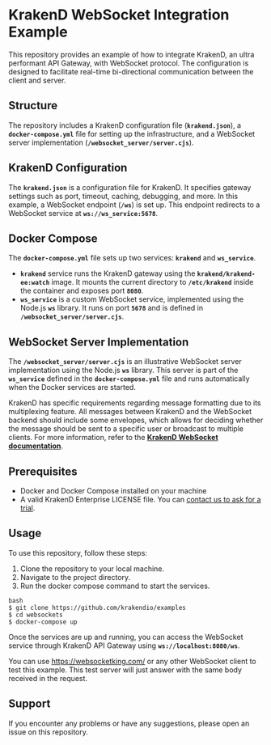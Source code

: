 # **KrakenD WebSocket Integration Example**

This repository provides an example of how to integrate KrakenD, an ultra performant API Gateway, with WebSocket protocol. The configuration is designed to facilitate real-time bi-directional communication between the client and server.

## **Structure**

The repository includes a KrakenD configuration file (**`krakend.json`**), a **`docker-compose.yml`** file for setting up the infrastructure, and a WebSocket server implementation (**`/websocket_server/server.cjs`**).

## **KrakenD Configuration**

The **`krakend.json`** is a configuration file for KrakenD. It specifies gateway settings such as port, timeout, caching, debugging, and more. In this example, a WebSocket endpoint (**`/ws`**) is set up. This endpoint redirects to a WebSocket service at **`ws://ws_service:5678`**.

## **Docker Compose**

The **`docker-compose.yml`** file sets up two services: **`krakend`** and **`ws_service`**.

- **`krakend`** service runs the KrakenD gateway using the **`krakend/krakend-ee:watch`** image. It mounts the current directory to **`/etc/krakend`** inside the container and exposes port **`8080`**.
- **`ws_service`** is a custom WebSocket service, implemented using the Node.js **`ws`** library. It runs on port **`5678`** and is defined in **`/websocket_server/server.cjs`**.

## **WebSocket Server Implementation**

The **`/websocket_server/server.cjs`** is an illustrative WebSocket server implementation using the Node.js **`ws`** library. This server is part of the **`ws_service`** defined in the **`docker-compose.yml`** file and runs automatically when the Docker services are started.

KrakenD has specific requirements regarding message formatting due to its multiplexing feature. All messages between KrakenD and the WebSocket backend should include some envelopes, which allows for deciding whether the message should be sent to a specific user or broadcast to multiple clients. For more information, refer to the **[KrakenD WebSocket documentation](https://www.krakend.io/docs/enterprise/websockets/#message-format)**.

## **Prerequisites**

- Docker and Docker Compose installed on your machine
- A valid KrakenD Enterprise LICENSE file. You can [contact us to ask for a trial](https://www.krakend.io/enterprise/#contact-sales).

## **Usage**

To use this repository, follow these steps:

1. Clone the repository to your local machine.
2. Navigate to the project directory.
3. Run the docker compose command to start the services.

```
bash
$ git clone https://github.com/krakendio/examples
$ cd websockets
$ docker-compose up

```

Once the services are up and running, you can access the WebSocket service through KrakenD API Gateway using **`ws://localhost:8080/ws`**.

You can use https://websocketking.com/ or any other WebSocket client to test this example. This test server will just answer with the same body received in the request.

## **Support**

If you encounter any problems or have any suggestions, please open an issue on this repository.
